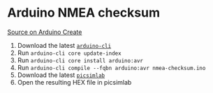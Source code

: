# Arduino NMEA checksum

[Source on Arduino Create](https://create.arduino.cc/editor/tomashubelbauer/9f121e3e-12ef-4581-9e94-2544701867c7)

1. Download the latest [`arduino-cli`](https://github.com/arduino/arduino-cli/releases)
2. Run `arduino-cli core update-index`
3. Run `arduino-cli core install arduino:avr`
4. Run `arduino-cli compile --fqbn arduino:avr nmea-checksum.ino`
5. Download the latest [`picsimlab`](https://github.com/lcgamboa/picsimlab)
6. Open the resulting HEX file in picsimlab
